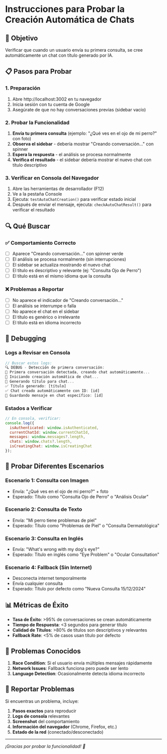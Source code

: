 # Instrucciones para Probar la Creación Automática de Chats

## 🎯 Objetivo
Verificar que cuando un usuario envía su primera consulta, se cree automáticamente un chat con título generado por IA.

## 📋 Pasos para Probar

### 1. Preparación
1. Abre http://localhost:3002 en tu navegador
2. Inicia sesión con tu cuenta de Google
3. Asegúrate de que no hay conversaciones previas (sidebar vacío)

### 2. Probar la Funcionalidad
1. **Envía tu primera consulta** (ejemplo: "¿Qué ves en el ojo de mi perro?" con foto)
2. **Observa el sidebar** - debería mostrar "Creando conversación..." con spinner
3. **Espera la respuesta** - el análisis se procesa normalmente
4. **Verifica el resultado** - el sidebar debería mostrar el nuevo chat con título descriptivo

### 3. Verificar en Consola del Navegador
1. Abre las herramientas de desarrollador (F12)
2. Ve a la pestaña Console
3. Ejecuta: `testAutoChatCreation()` para verificar estado inicial
4. Después de enviar el mensaje, ejecuta: `checkAutoChatResult()` para verificar el resultado

## 🔍 Qué Buscar

### ✅ Comportamiento Correcto
- [ ] Aparece "Creando conversación..." con spinner verde
- [ ] El análisis se procesa normalmente (sin interrupciones)
- [ ] El sidebar se actualiza mostrando el nuevo chat
- [ ] El título es descriptivo y relevante (ej: "Consulta Ojo de Perro")
- [ ] El título está en el mismo idioma que la consulta

### ❌ Problemas a Reportar
- [ ] No aparece el indicador de "Creando conversación..."
- [ ] El análisis se interrumpe o falla
- [ ] No aparece el chat en el sidebar
- [ ] El título es genérico o irrelevante
- [ ] El título está en idioma incorrecto

## 🐛 Debugging

### Logs a Revisar en Consola
```javascript
// Buscar estos logs:
🔍 DEBUG - Detección de primera conversación:
🎯 Primera conversación detectada, creando chat automáticamente...
🚀 Iniciando creación automática de chat...
🎯 Generando título para chat...
✅ Título generado: [título]
✅ Chat creado automáticamente con ID: [id]
💾 Guardando mensaje en chat específico: [id]
```

### Estados a Verificar
```javascript
// En consola, verificar:
console.log({
  isAuthenticated: window.isAuthenticated,
  currentChatId: window.currentChatId,
  messages: window.messages?.length,
  chats: window.chats?.length,
  isCreatingChat: window.isCreatingChat
});
```

## 🔄 Probar Diferentes Escenarios

### Escenario 1: Consulta con Imagen
- Envía: "¿Qué ves en el ojo de mi perro?" + foto
- Esperado: Título como "Consulta Ojo de Perro" o "Análisis Ocular"

### Escenario 2: Consulta de Texto
- Envía: "Mi perro tiene problemas de piel"
- Esperado: Título como "Problemas de Piel" o "Consulta Dermatológica"

### Escenario 3: Consulta en Inglés
- Envía: "What's wrong with my dog's eye?"
- Esperado: Título en inglés como "Eye Problem" o "Ocular Consultation"

### Escenario 4: Fallback (Sin Internet)
- Desconecta internet temporalmente
- Envía cualquier consulta
- Esperado: Título por defecto como "Nueva Consulta 15/12/2024"

## 📊 Métricas de Éxito

- **Tasa de Éxito**: >95% de conversaciones se crean automáticamente
- **Tiempo de Respuesta**: <3 segundos para generar título
- **Calidad de Títulos**: >80% de títulos son descriptivos y relevantes
- **Fallback Rate**: <5% de casos usan título por defecto

## 🚨 Problemas Conocidos

1. **Race Condition**: Si el usuario envía múltiples mensajes rápidamente
2. **Network Issues**: Fallback funciona pero puede ser lento
3. **Language Detection**: Ocasionalmente detecta idioma incorrecto

## 📝 Reportar Problemas

Si encuentras un problema, incluye:
1. **Pasos exactos** para reproducir
2. **Logs de consola** relevantes
3. **Screenshot** del comportamiento
4. **Información del navegador** (Chrome, Firefox, etc.)
5. **Estado de la red** (conectado/desconectado)

---

*¡Gracias por probar la funcionalidad! 🐾* 